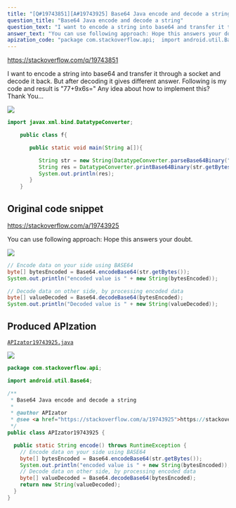 ```yaml
---
title: "[Q#19743851][A#19743925] Base64 Java encode and decode a string"
question_title: "Base64 Java encode and decode a string"
question_text: "I want to encode a string into base64 and transfer it through a socket and decode it back. But after decoding it gives different answer. Following is my code and result is \"77+9x6s=\" Any idea about how to implement this? Thank You..."
answer_text: "You can use following approach: Hope this answers your doubt."
apization_code: "package com.stackoverflow.api;  import android.util.Base64;  /**  * Base64 Java encode and decode a string  *  * @author APIzator  * @see <a href=\"https://stackoverflow.com/a/19743925\">https://stackoverflow.com/a/19743925</a>  */ public class APIzator19743925 {    public static String encode() throws RuntimeException {     // Encode data on your side using BASE64     byte[] bytesEncoded = Base64.encodeBase64(str.getBytes());     System.out.println(\"encoded value is \" + new String(bytesEncoded));     // Decode data on other side, by processing encoded data     byte[] valueDecoded = Base64.decodeBase64(bytesEncoded);     return new String(valueDecoded);   } }"
---
```


https://stackoverflow.com/q/19743851

I want to encode a string into base64 and transfer it through a socket and decode it back. But after decoding it gives different answer. Following is my code and result is &quot;77+9x6s=&quot;
Any idea about how to implement this?
Thank You...


<div class="code-logo"><img src="/stackoverflow.png" /></div>

```java
import javax.xml.bind.DatatypeConverter;

    public class f{

       public static void main(String a[]){

          String str = new String(DatatypeConverter.parseBase64Binary("user:123"));
          String res = DatatypeConverter.printBase64Binary(str.getBytes());
          System.out.println(res);
       }
    }
```


## Original code snippet

https://stackoverflow.com/a/19743925

You can use following approach:
Hope this answers your doubt.

<div class="code-logo"><img src="/stackoverflow.png" /></div>

```java
// Encode data on your side using BASE64
byte[] bytesEncoded = Base64.encodeBase64(str.getBytes());
System.out.println("encoded value is " + new String(bytesEncoded));

// Decode data on other side, by processing encoded data
byte[] valueDecoded = Base64.decodeBase64(bytesEncoded);
System.out.println("Decoded value is " + new String(valueDecoded));
```

## Produced APIzation

[`APIzator19743925.java`](https://github.com/pasqualesalza/apization-temp-data/raw/master/search/APIzator19743925.java)

<div class="code-logo"><img src="/apizator.png" /></div>

```java
package com.stackoverflow.api;

import android.util.Base64;

/**
 * Base64 Java encode and decode a string
 *
 * @author APIzator
 * @see <a href="https://stackoverflow.com/a/19743925">https://stackoverflow.com/a/19743925</a>
 */
public class APIzator19743925 {

  public static String encode() throws RuntimeException {
    // Encode data on your side using BASE64
    byte[] bytesEncoded = Base64.encodeBase64(str.getBytes());
    System.out.println("encoded value is " + new String(bytesEncoded));
    // Decode data on other side, by processing encoded data
    byte[] valueDecoded = Base64.decodeBase64(bytesEncoded);
    return new String(valueDecoded);
  }
}

```